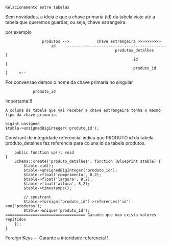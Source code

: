     Relacionamento entre tabelas

Sem novidades, a ideia é que a chave primaria (id) da tabela viaje até a tabela que queremos guardar, ou seja, 
chave estrangeira.

por exemplo

                    produtos -->            chave estrangeira >>>>>>>>>>
                        id     -------------------------------------------
                                                    produtos_detalhes     |
                                                            id            |
                                                            produto_id    |     <--


Por convensao damos o nome da chave primaria no singular
                
                produto_id

Importante!!!

    A coluna da tabela que vai receber a chave estrangeira tenha o mesmo tipo da chave primaria.

    bigint unsigned
    $table->unsignedBigInteger('produto_id');



Constrant de integridade referencial indica que 
PRODUTO id da tabela produto_detalhes faz referencia para coluna id da tabela produtos.

        public function up(): void
    {
        Schema::create('produto_detalhes', function (Blueprint $table) {
            $table->id();
            $table->unsignedBigInteger('produto_id');
            $table->float('comprimento', 8,2);
            $table->float('largura', 8,2);
            $table->float('altura', 8,2);
            $table->timestamps();

            // constrant
            $table->foreign('produto_id')->references('id')->on('produtos');
            $table->unique('produto_id');  =================================== Garante que nao exista valores repitidos
        });
    }

Foreign Keys -- Garante a interidade referencial !